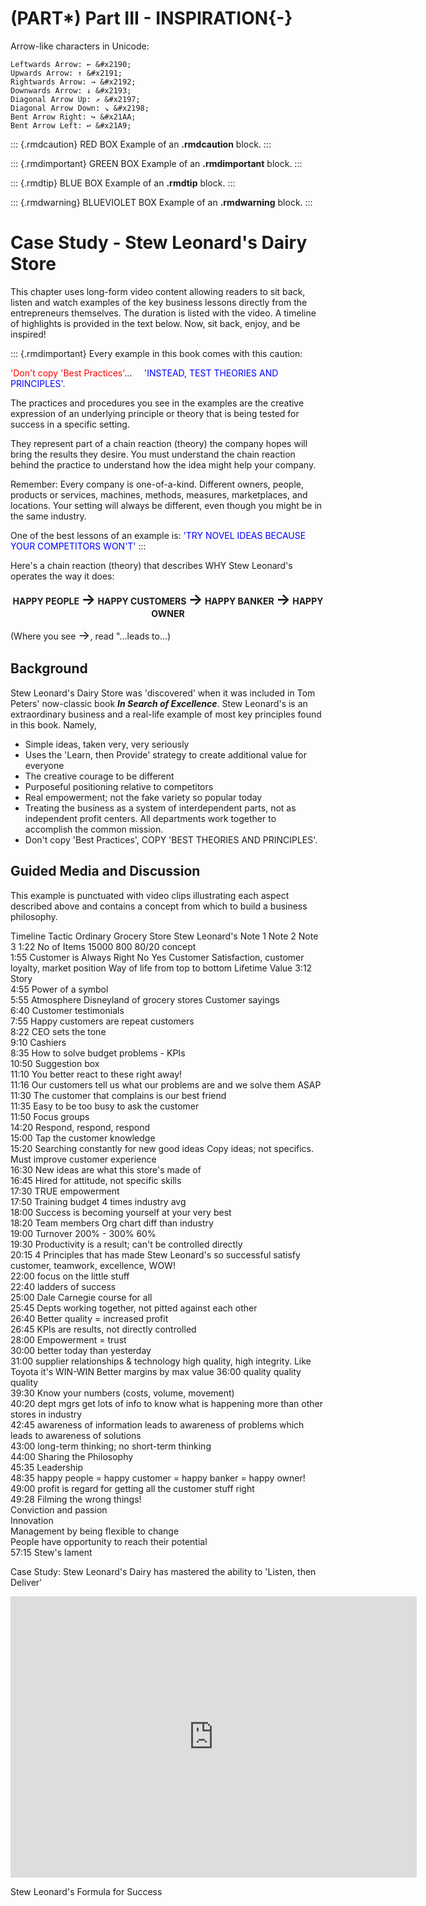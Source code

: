 # (PART\*) Part III - INSPIRATION{-} 


Arrow-like characters in Unicode:

    Leftwards Arrow: ← &#x2190;
    Upwards Arrow: ↑ &#x2191;
    Rightwards Arrow: → &#x2192;
    Downwards Arrow: ↓ &#x2193;
    Diagonal Arrow Up: ↗ &#x2197;
    Diagonal Arrow Down: ↘ &#x2198;
    Bent Arrow Right: ↪ &#x21AA;
    Bent Arrow Left: ↩ &#x21A9;


::: {.rmdcaution}
RED BOX Example of an **.rmdcaution** block.
:::

::: {.rmdimportant}
GREEN BOX Example of an **.rmdimportant** block.
:::

::: {.rmdtip}
BLUE BOX Example of an **.rmdtip** block.
:::

::: {.rmdwarning}
BLUEVIOLET BOX Example of an **.rmdwarning** block.
:::


# Case Study - Stew Leonard's Dairy Store

This chapter uses long-form video content allowing readers to sit back, listen and watch examples of the key business lessons directly from the entrepreneurs themselves.  The duration is listed with the video.  A timeline of highlights is provided in the text below.  Now, sit back, enjoy, and be inspired!

::: {.rmdimportant}
Every example in this book comes with this caution:<br>

<span style="color: red;">'Don't copy 'Best Practices'</span>... &nbsp; &nbsp; <span style="color: blue;">'INSTEAD, TEST THEORIES AND PRINCIPLES'</span>.

The practices and procedures you see in the examples are the creative expression of an underlying principle or theory that is being tested for success in a specific setting.  

They represent part of a chain reaction (theory) the company hopes will bring the results they desire.  You must understand the chain reaction behind the practice to understand how the idea might help your company.

Remember:  Every company is one-of-a-kind.  Different owners, people, products or services, machines, methods, measures, marketplaces, and locations.  Your setting will always be different, even though you might be in the same industry.

One of the best lessons of an example is:  <span style="color: blue;">'TRY NOVEL IDEAS BECAUSE YOUR COMPETITORS WON'T'</span>
:::


Here's a chain reaction (theory) that describes WHY Stew Leonard's operates the way it does:

<div align="center">

**HAPPY PEOPLE <span style="font-size: 24px;">&#x2192;</span> HAPPY CUSTOMERS <span style="font-size: 24px;">&#x2192;</span> HAPPY BANKER <span style="font-size: 24px;">&#x2192;</span> HAPPY OWNER**

</div>

(Where you see <span style="font-size: 20px;">&#x2192;</span>, read "...leads to...)



## Background

Stew Leonard's Dairy Store was 'discovered' when it was included in Tom Peters' now-classic book ***In Search of Excellence***.  Stew Leonard's is an extraordinary business and a real-life example of most key principles found in this book.  Namely,


- Simple ideas, taken very, very seriously
- Uses the 'Learn, then Provide' strategy to create additional value for everyone
- The creative courage to be different
- Purposeful positioning relative to competitors
- Real empowerment; not the fake variety so popular today
- Treating the business as a system of interdependent parts, not as independent profit centers.  All departments work together to accomplish the common mission.
- Don't copy 'Best Practices', COPY 'BEST THEORIES AND PRINCIPLES'.


## Guided Media and Discussion

This example is punctuated with video clips illustrating each aspect described above and contains a concept from which to build a business philosophy.  

Timeline	Tactic	Ordinary Grocery Store	Stew Leonard's	Note 1	Note 2	Note 3
1:22	No of Items	15000	800	80/20 concept		
1:55	Customer is Always Right	No	Yes	Customer Satisfaction, customer loyalty, market position	Way of life from top to bottom	Lifetime Value
3:12	Story					
4:55	Power of a symbol					
5:55	Atmosphere			Disneyland of grocery stores	Customer sayings	
6:40	Customer testimonials					
7:55	Happy customers are repeat customers					
8:22	CEO sets the tone					
9:10	Cashiers					
8:35	How to solve budget problems - KPIs					
10:50	Suggestion box					
11:10	You better react to these right away!					
11:16	Our customers tell us what our problems are and we solve them ASAP					
11:30	The customer that complains is our best friend					
11:35	Easy to be too busy to ask the customer					
11:50	Focus groups					
14:20	Respond, respond, respond					
15:00	Tap the customer knowledge					
15:20	Searching constantly for new good ideas			Copy ideas; not specifics.  Must improve customer experience		
16:30	New ideas are what this store's made of					
16:45	Hired for attitude, not specific skills					
17:30	TRUE empowerment					
17:50	Training budget 4 times industry avg					
18:00	Success is becoming yourself at your very best 					
18:20	Team members			Org chart diff than industry		
19:00	Turnover	200% - 300%	60%			
19:30	Productivity is a result; can't be controlled directly					
20:15	4 Principles that has made Stew Leonard's so successful			satisfy customer,  teamwork, excellence, WOW!		
22:00	focus on the little stuff					
22:40	ladders of success					
25:00	Dale Carnegie course for all					
25:45	Depts working together, not pitted against each other					
26:40	Better quality = increased profit					
26:45	KPIs are results, not directly controlled					
28:00	Empowerment = trust					
30:00	better today than yesterday					
31:00	supplier relationships & technology			high quality, high integrity. Like Toyota it's WIN-WIN	Better margins by max value	
36:00	quality quality quality					
39:30	Know your numbers (costs, volume, movement)					
40:20	dept mgrs get lots of info to know what is happening			more than other stores in industry		
42:45	awareness of information leads to awareness of problems which leads to awareness of solutions					
43:00	long-term thinking; no short-term thinking					
44:00	Sharing the Philosophy					
45:35	Leadership					
48:35	happy people = happy customer = happy banker = happy owner!					
49:00	profit is regard for getting all the customer stuff right					
49:28 	Filming the wrong things!					
	Conviction and passion					
	Innovation					
	Management by being flexible to change					
	People have opportunity to reach their potential					
57:15	Stew's lament					

Case Study:  Stew Leonard's Dairy has mastered the ability to 'Listen, then Deliver' 

<iframe width="650" height="450" src="https://www.youtube.com/embed/CWq_mCnO99s?si=61SawPwC8Q2AujYX&rel=0" title="YouTube video player" frameborder="0" allow="accelerometer; autoplay; clipboard-write; encrypted-media; gyroscope; picture-in-picture; web-share" allowfullscreen></iframe>


Stew Leonard's Formula for Success

